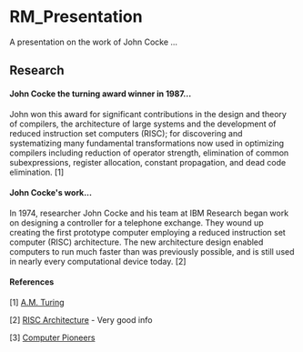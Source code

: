 # RM_Presentation
A presentation on the work of John Cocke ...

## Research
#### John Cocke the turning award winner in 1987...

John won this award for significant contributions in the design and theory of compilers, the architecture of large systems and the development of reduced instruction set computers (RISC); for discovering and systematizing many fundamental transformations now used in optimizing compilers including reduction of operator strength, elimination of common subexpressions, register allocation, constant propagation, and dead code elimination. [1]

#### John Cocke's work...

In 1974, researcher John Cocke and his team at IBM Research began work on designing a controller for a telephone exchange. They wound up creating the first prototype computer employing a reduced instruction set computer (RISC) architecture. The new architecture design enabled computers to run much faster than was previously possible, and is still used in nearly every computational device today. [2]

#### References 
[1] [A.M. Turing](https://amturing.acm.org/award_winners/cocke_2083115.cfm)

[2] [RISC Architecture](https://www.ibm.com/ibm/history/ibm100/us/en/icons/risc/) - Very good info 

[3] [Computer Pioneers](https://history.computer.org/pioneers/cocke.html)

